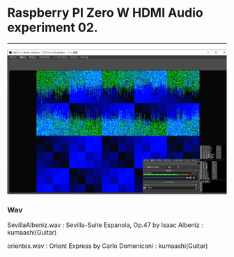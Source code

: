 # Raspberry PI Zero W HDMI Audio experiment 02.
----

![picture](https://github.com/kumaashi/RaspberryPI/blob/master/image/rpizero_hdmi_audio02.png "Raspberry Pi Zero W HDMI Audio")


### Wav

SevillaAlbeniz.wav : Sevilla-Suite Espanola, Op.47 by Isaac Albeniz : kumaashi(Guitar)

orientex.wav : Orient Express by Carlo Domeniconi : kumaashi(Guitar)

